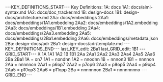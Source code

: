 ---KEY_DEFINITIONS_START---
Key Definitions:
1A: docs
1A1: docs/aiml-syntax.md
1A2: docs/doc_tracker.md
1B: design-docs
1B1: design-docs/architecture.md
2Aa: docs/embeddings
2Aa1: docs/embeddings/1A1.embedding
2Aa2: docs/embeddings/1A2.embedding
2Aa3: docs/embeddings/1B1.embedding
2Aa4: docs/embeddings/2Aa3.embedding
2Aa5: docs/embeddings/2Ba1.embedding
2Aa6: docs/embeddings/metadata.json
2Ba: design-docs/adr
2Ba1: design-docs/adr/template.md
---KEY_DEFINITIONS_END---
last_KEY_edit: 2Ba1
last_GRID_edit: 1B1
---GRID_START---
X 1A 1A1 1A2 1B 1B1 2Aa 2Aa1 2Aa2 2Aa3 2Aa4 2Aa5 2Aa6 2Ba 2Ba1
1A = on7
1A1 = nondnn
1A2 = nnodnn
1B = nnnon3
1B1 = nnnnon
2Aa = nnnnnon
2Aa1 = p6op7
2Aa2 = p7op6
2Aa3 = p8op5
2Aa4 = p9op4
2Aa5 = p10op3
2Aa6 = p11opp
2Ba = nnnnnnon
2Ba1 = nnnnnnnno
---GRID_END---
